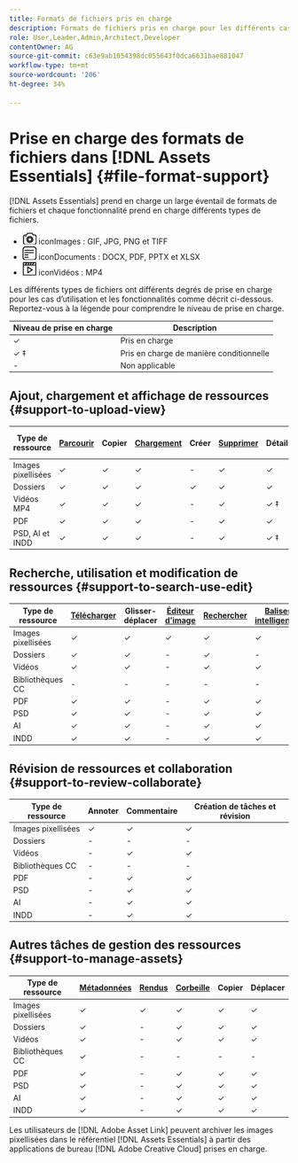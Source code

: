 ```yaml
---
title: Formats de fichiers pris en charge
description: Formats de fichiers pris en charge pour les différents cas d’utilisation de  [!DNL Assets Essentials]
role: User,Leader,Admin,Architect,Developer
contentOwner: AG
source-git-commit: c63e9ab1054398dc055643f0dca6631bae881047
workflow-type: tm+mt
source-wordcount: '206'
ht-degree: 34%

---
```



# Prise en charge des formats de fichiers dans [!DNL Assets Essentials] {#file-format-support}

[!DNL Assets Essentials] prend en charge un large éventail de formats de fichiers et chaque fonctionnalité prend en charge différents types de fichiers.

* ![type de fichier image ](assets/do-not-localize/image-icon.png) iconImages : GIF, JPG, PNG et TIFF
* ![type de fichier document ](assets/do-not-localize/document-icon.png) iconDocuments : DOCX, PDF, PPTX et XLSX
* ![type de fichier vidéo ](assets/do-not-localize/video-icon.png) iconVidéos : MP4

Les différents types de fichiers ont différents degrés de prise en charge pour les cas d’utilisation et les fonctionnalités comme décrit ci-dessous. Reportez-vous à la légende pour comprendre le niveau de prise en charge.

| Niveau de prise en charge | Description |
|-------------------|-------------------------|
| ✓ | Pris en charge |
| ✓ ‡ | Pris en charge de manière conditionnelle |
| - | Non applicable |

## Ajout, chargement et affichage de ressources {#support-to-upload-view}

<!-- TBD: For AEM, AI files require the PDF option to be selected when saving the AI file.
-->

| Type de ressource | [Parcourir](/help/navigate-view.md) | Copier | [Chargement](/help/add-delete.md) | Créer | [Supprimer](/help/add-delete.md#delete-assets) | Détails | Zoom sur l’image | [Récemment consultés](/help/navigate-view.md) |
|-------------------|----------|----------|----------|----------|----------|-------------------|------------|-----------------|
| Images pixellisées | ✓ | ✓ | ✓ | - | ✓ | ✓ | ✓ | ✓ |
| Dossiers | ✓ | ✓ | ✓ | ✓ | ✓ | ✓ | - | - |
| Vidéos MP4 | ✓ | ✓ | ✓ | - | ✓ | ✓ ‡ | - | ✓ |
| PDF | ✓ | ✓ | ✓ | - | ✓ | ✓ | - | ✓ |
| PSD, AI et INDD | ✓ | ✓ | ✓ | - | ✓ | ✓ ‡ | - | ✓ |

<!-- Hiding CC Libraries (considered beta) as per PM feedback.
| CC Libraries  | &#10003; | &minus;  | &#10003; | &#10003; | &#10003; | &#10003; | &minus;    | &minus;         |
-->

## Recherche, utilisation et modification de ressources {#support-to-search-use-edit}

| Type de ressource | [Télécharger](/help/manage-organize.md#download) | Glisser-déplacer | [Éditeur d’image](/help/edit-images.md) | [Rechercher](/help/search.md) | [Balises intelligentes](/help/metadata.md#tags) | [Renommer](/help/manage-organize.md) | [Versions](/help/manage-organize.md#versions-of-assets) |
|---------------|----------|---------------|--------------|----------|------------|----------|----------|
| Images pixellisées | ✓ | ✓ | ✓ | ✓ | ✓ | ✓ | ✓ |
| Dossiers | ✓ | ✓ | - | ✓ | - | ✓ | - |
| Vidéos | ✓ | ✓ | - | ✓ | ✓ | ✓ | - |
| Bibliothèques CC | - | - | - | - | - | ✓ | - |
| PDF | ✓ | ✓ | - | ✓ | ✓ | ✓ | - |
| PSD | ✓ | ✓ | - | ✓ | ✓ | ✓ | - |
| AI | ✓ | ✓ | - | ✓ | ✓ | ✓ | - |
| INDD | ✓ | ✓ | - | ✓ | ✓ | ✓ | - |

## Révision de ressources et collaboration {#support-to-review-collaborate}

| Type de ressource | Annoter | Commentaire | Création de tâches et révision |
|---------------|----------|----------|-------------------------|
| Images pixellisées | ✓ | ✓ | ✓ |
| Dossiers | - | - | - |
| Vidéos | - | ✓ | ✓ |
| Bibliothèques CC | - | - | - |
| PDF | - | ✓ | ✓ |
| PSD | - | ✓ | ✓ |
| AI | - | ✓ | ✓ |
| INDD | - | ✓ | ✓ |

## Autres tâches de gestion des ressources {#support-to-manage-assets}

| Type de ressource | [Métadonnées](/help/metadata.md) | [Rendus](/help/add-delete.md#renditions) | [Corbeille](/help/add-delete.md#delete-assets) | Copier | Déplacer |
|---------------|-------------------|------------|----------|----------|----------|
| Images pixellisées | ✓ | ✓ | ✓ | ✓ | ✓ |
| Dossiers | ✓ | - | ✓ | ✓ | ✓ |
| Vidéos | ✓ | - | ✓ | ✓ | ✓ |
| Bibliothèques CC | ✓ | - | - | - | - |
| PDF | ✓ | - | ✓ | ✓ | ✓ |
| PSD | ✓ | - | ✓ | ✓ | ✓ |
| AI | ✓ | - | ✓ | ✓ | ✓ |
| INDD | ✓ | - | ✓ | ✓ | ✓ |

Les utilisateurs de [!DNL Adobe Asset Link] peuvent archiver les images pixellisées dans le référentiel [!DNL Assets Essentials] à partir des applications de bureau [!DNL Adobe Creative Cloud] prises en charge.

<!-- TBD: Saving the template table separately for later use.
| Asset type    | Features |
|---------------|----------|
| Raster images |          |
| Folders       |          |
| Videos        |          |
| CC Libraries  |          |
| PDF files     |          |
| PSD           |          |
| AI            |          |
| INDD          |          |

>[!MORELIKETHIS]
>
>* []()
-->
